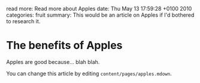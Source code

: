 read more: Read more about Apples
date: Thu May 13 17:59:28 +0100 2010
categories: fruit
summary: This would be an article on Apples if I'd bothered to research it.

#  The benefits of Apples

Apples are good because... blah blah.

You can change this article by editing `content/pages/apples.mdown`.
